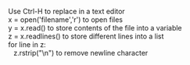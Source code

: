 Use Ctrl-H to replace in a text editor
<br>
x = open('filename','r') to open files
<br>
y = x.read() to store contents of the file into a variable
<br>
z = x.readlines() to store different lines into a list
<br>
for line in z:
<br> 
&ensp;
z.rstrip("\n") to remove newline character

